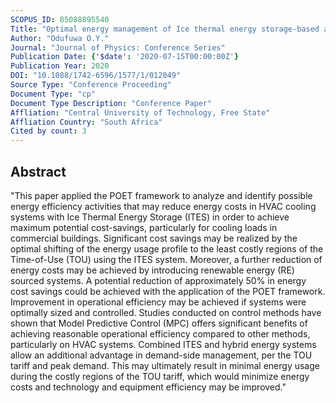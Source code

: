 ```yaml
---
SCOPUS_ID: 85088895540
Title: "Optimal energy management of Ice thermal energy storage-based air conditioning system for commercial buildings in real-time-A review based on POET framework"
Author: "Odufuwa O.Y."
Journal: "Journal of Physics: Conference Series"
Publication Date: {'$date': '2020-07-15T00:00:00Z'}
Publication Year: 2020
DOI: "10.1088/1742-6596/1577/1/012049"
Source Type: "Conference Proceeding"
Document Type: "cp"
Document Type Description: "Conference Paper"
Affliation: "Central University of Technology, Free State"
Affliation Country: "South Africa"
Cited by count: 3
---
```


## Abstract
"This paper applied the POET framework to analyze and identify possible energy efficiency activities that may reduce energy costs in HVAC cooling systems with Ice Thermal Energy Storage (ITES) in order to achieve maximum potential cost-savings, particularly for cooling loads in commercial buildings. Significant cost savings may be realized by the optimal shifting of the energy usage profile to the least costly regions of the Time-of-Use (TOU) using the ITES system. Moreover, a further reduction of energy costs may be achieved by introducing renewable energy (RE) sourced systems. A potential reduction of approximately 50% in energy cost savings could be achieved with the application of the POET framework. Improvement in operational efficiency may be achieved if systems were optimally sized and controlled. Studies conducted on control methods have shown that Model Predictive Control (MPC) offers significant benefits of achieving reasonable operational efficiency compared to other methods, particularly on HVAC systems. Combined ITES and hybrid energy systems allow an additional advantage in demand-side management, per the TOU tariff and peak demand. This may ultimately result in minimal energy usage during the costly regions of the TOU tariff, which would minimize energy costs and technology and equipment efficiency may be improved."
